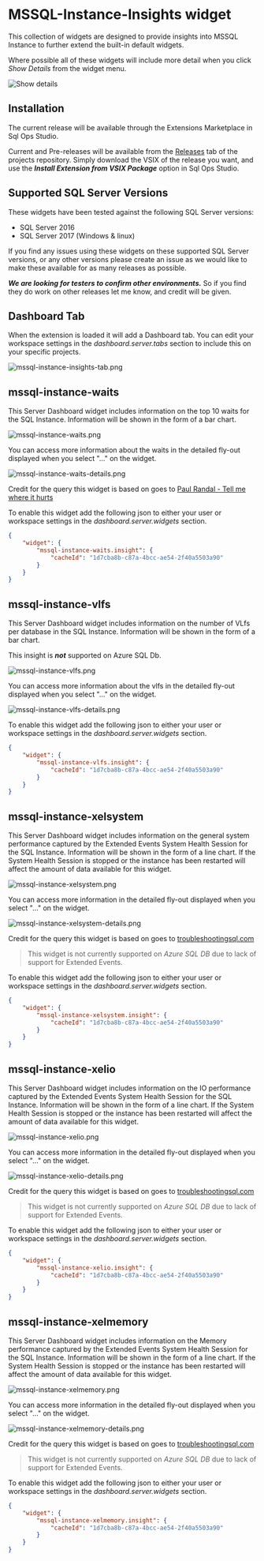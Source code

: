# MSSQL-Instance-Insights widget

This collection of widgets are designed to provide insights into MSSQL Instance to further extend the built-in default widgets.

Where possible all of these widgets will include more detail when you click *_Show Details_* from the widget menu.

![Show details](../src/images/show-detail.png)

## Installation

The current release will be available through the Extensions Marketplace in Sql Ops Studio.

Current and Pre-releases will be available from the [Releases](https://github.com/Matticusau/sqlops-mssql-instance-insights/releases) tab of the projects repository. Simply download the VSIX of the release you want, and use the ***Install Extension from VSIX Package*** option in Sql Ops Studio.

## Supported SQL Server Versions

These widgets have been tested against the following SQL Server versions:

* SQL Server 2016
* SQL Server 2017 (Windows & linux)

If you find any issues using these widgets on these supported SQL Server versions, or any other versions please create an issue as we would like to make these available for as many releases as possible.

***We are looking for testers to confirm other environments.*** So if you find they do work on other releases let me know, and credit will be given.

## Dashboard Tab

When the extension is loaded it will add a Dashboard tab. You can edit your workspace settings in the *dashboard.server.tabs* section to include this on your specific projects.

![mssql-instance-insights-tab.png](../src/images/mssql-instance-insights-tab.png)

## mssql-instance-waits

This Server Dashboard widget includes information on the top 10 waits for the SQL Instance. Information will be shown in the form of a bar chart.

![mssql-instance-waits.png](../src/images/mssql-instance-waits.png)

You can access more information about the waits in the detailed fly-out displayed when you select "..." on the widget.

![mssql-instance-waits-details.png](../src/images/mssql-instance-waits-details.png)

Credit for the query this widget is based on goes to [Paul Randal - Tell me where it hurts](https://www.sqlskills.com/blogs/paul/wait-statistics-or-please-tell-me-where-it-hurts/)

To enable this widget add the following json to either your user or workspace settings in the *dashboard.server.widgets* section.

```json
{
    "widget": {
        "mssql-instance-waits.insight": {
            "cacheId": "1d7cba8b-c87a-4bcc-ae54-2f40a5503a90"
        }
    }
}
```

## mssql-instance-vlfs

This Server Dashboard widget includes information on the number of VLfs per database in the SQL Instance. Information will be shown in the form of a bar chart.

This insight is ***not*** supported on Azure SQL Db.

![mssql-instance-vlfs.png](../src/images/mssql-instance-vlfs.png)

You can access more information about the vlfs in the detailed fly-out displayed when you select "..." on the widget.

![mssql-instance-vlfs-details.png](../src/images/mssql-instance-vlfs-details.png)

To enable this widget add the following json to either your user or workspace settings in the *dashboard.server.widgets* section.

```json
{
    "widget": {
        "mssql-instance-vlfs.insight": {
            "cacheId": "1d7cba8b-c87a-4bcc-ae54-2f40a5503a90"
        }
    }
}
```

## mssql-instance-xelsystem

This Server Dashboard widget includes information on the general system performance captured by the Extended Events System Health Session for the SQL Instance. Information will be shown in the form of a line chart. If the System Health Session is stopped or the instance has been restarted will affect the amount of data available for this widget.

![mssql-instance-xelsystem.png](../src/images/mssql-instance-xelsystem.png)

You can access more information in the detailed fly-out displayed when you select "..." on the widget.

![mssql-instance-xelsystem-details.png](../src/images/mssql-instance-xelsystem-details.png)

Credit for the query this widget is based on goes to [troubleshootingsql.com](https://troubleshootingsql.com/2013/08/02/powerview-and-system-health-session-system/)

> This widget is not currently supported on *_Azure SQL DB_* due to lack of support for Extended Events.

To enable this widget add the following json to either your user or workspace settings in the *dashboard.server.widgets* section.

```json
{
    "widget": {
        "mssql-instance-xelsystem.insight": {
            "cacheId": "1d7cba8b-c87a-4bcc-ae54-2f40a5503a90"
        }
    }
}
```

## mssql-instance-xelio

This Server Dashboard widget includes information on the IO performance captured by the Extended Events System Health Session for the SQL Instance. Information will be shown in the form of a line chart. If the System Health Session is stopped or the instance has been restarted will affect the amount of data available for this widget.

![mssql-instance-xelio.png](../src/images/mssql-instance-xelio2.png)

You can access more information in the detailed fly-out displayed when you select "..." on the widget.

![mssql-instance-xelio-details.png](../src/images/mssql-instance-xelio-details.png)

Credit for the query this widget is based on goes to [troubleshootingsql.com](https://troubleshootingsql.com/2013/07/25/powerview-and-system-health-session-io-health/)

> This widget is not currently supported on *_Azure SQL DB_* due to lack of support for Extended Events.

To enable this widget add the following json to either your user or workspace settings in the *dashboard.server.widgets* section.

```json
{
    "widget": {
        "mssql-instance-xelio.insight": {
            "cacheId": "1d7cba8b-c87a-4bcc-ae54-2f40a5503a90"
        }
    }
}
```

## mssql-instance-xelmemory

This Server Dashboard widget includes information on the Memory performance captured by the Extended Events System Health Session for the SQL Instance. Information will be shown in the form of a line chart. If the System Health Session is stopped or the instance has been restarted will affect the amount of data available for this widget.

![mssql-instance-xelmemory.png](../src/images/mssql-instance-xelmemory.png)

You can access more information in the detailed fly-out displayed when you select "..." on the widget.

![mssql-instance-xelmemory-details.png](../src/images/mssql-instance-xelmemory-details.png)

Credit for the query this widget is based on goes to [troubleshootingsql.com](https://troubleshootingsql.com/2013/07/19/powerview-and-system-health-sessionsql-memory-health/)

> This widget is not currently supported on *_Azure SQL DB_* due to lack of support for Extended Events.

To enable this widget add the following json to either your user or workspace settings in the *dashboard.server.widgets* section.

```json
{
    "widget": {
        "mssql-instance-xelmemory.insight": {
            "cacheId": "1d7cba8b-c87a-4bcc-ae54-2f40a5503a90"
        }
    }
}
```